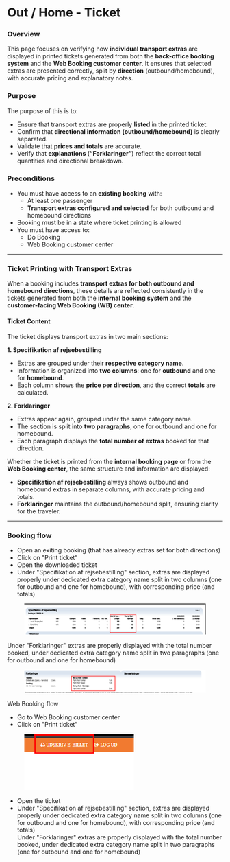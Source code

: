 # Out / Home - Ticket

### **Overview**

This page focuses on verifying how **individual transport extras** are displayed in printed tickets generated from both the **back-office booking system** and the **Web Booking customer center**. It ensures that selected extras are presented correctly, split by **direction** (outbound/homebound), with accurate pricing and explanatory notes.

### **Purpose**

The purpose of this is to:

* Ensure that transport extras are properly **listed** in the printed ticket.
* Confirm that **directional information (outbound/homebound)** is clearly separated.
* Validate that **prices and totals** are accurate.
* Verify that **explanations (“Forklaringer”)** reflect the correct total quantities and directional breakdown.

### **Preconditions**

* You must have access to an **existing booking** with:
  * At least one passenger
  * **Transport extras configured and selected** for both outbound and homebound directions
* Booking must be in a state where ticket printing is allowed
* You must have access to:
  * Do Booking&#x20;
  * Web Booking customer center

***

### Ticket Printing with Transport Extras

When a booking includes **transport extras for both outbound and homebound directions**, these details are reflected consistently in the tickets generated from both the **internal booking system** and the **customer-facing Web Booking (WB) center**.

#### Ticket Content

The ticket displays transport extras in two main sections:

**1. Specifikation af rejsebestilling**

* Extras are grouped under their **respective category name**.
* Information is organized into **two columns**: one for **outbound** and one for **homebound**.
* Each column shows the **price per direction**, and the correct **totals** are calculated.

**2. Forklaringer**

* Extras appear again, grouped under the same category name.
* The section is split into **two paragraphs**, one for outbound and one for homebound.
* Each paragraph displays the **total number of extras** booked for that direction.

Whether the ticket is printed from the **internal booking page** or from the **Web Booking center**, the same structure and information are displayed:

* **Specifikation af rejsebestilling** always shows outbound and homebound extras in separate columns, with accurate pricing and totals.
* **Forklaringer** maintains the outbound/homebound split, ensuring clarity for the traveler.

***

### **Booking flow**

* Open an exiting booking (that has already extras set for both directions)
* Click on "Print ticket"
* Open the downloaded ticket
* Under "Specifikation af rejsebestilling" section, extras are displayed properly under dedicated extra category name split in two columns (one for outbound and one for homebound), with corresponding price (and totals)

<figure><img src="../../.gitbook/assets/image (322).png" alt=""><figcaption></figcaption></figure>

&#x20;     Under "Forklaringer" extras are properly displayed with the total number booked, under dedicated extra category name split in two paragraphs (one for outbound and one for homebound)

<figure><img src="../../.gitbook/assets/image (323).png" alt=""><figcaption></figcaption></figure>



Web Booking flow

* Go to Web Booking customer center
* Click on "Print ticket"

<figure><img src="../../.gitbook/assets/image (324).png" alt=""><figcaption></figcaption></figure>

* Open the ticket
* Under "Specifikation af rejsebestilling" section, extras are displayed properly under dedicated extra category name split in two columns (one for outbound and one for homebound), with corresponding price (and totals)
  \
  Under "Forklaringer" extras are properly displayed with the total number booked, under dedicated extra category name split in two paragraphs (one for outbound and one for homebound)
